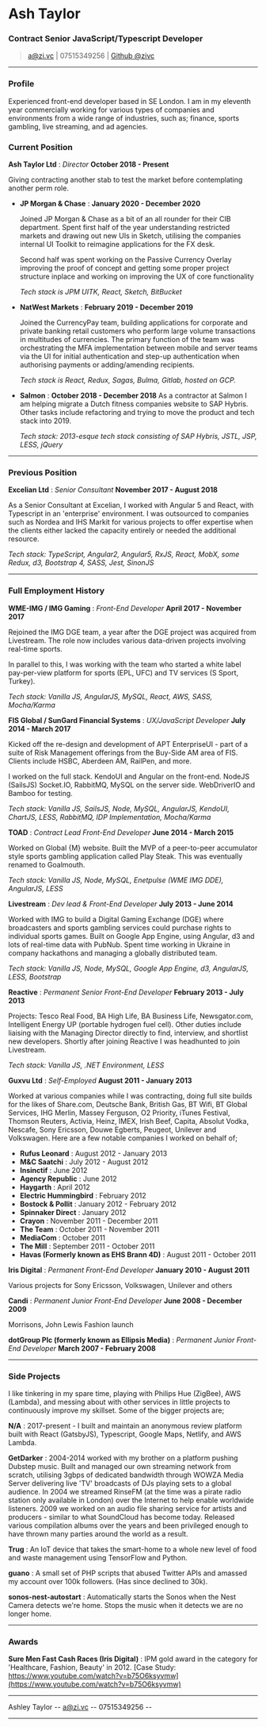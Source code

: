 # Ash Taylor
### Contract Senior JavaScript/Typescript Developer

> [a@zi.vc](mailto:a@zi.vc) | 07515349256 | [Github @zivc](http://github.com/zivc)

------


### Profile

Experienced front-end developer based in SE London. I am in my eleventh year commercially working for various types of companies and environments from a wide range of industries, such as; finance, sports gambling, live streaming, and ad agencies.


### Current Position

__Ash Taylor Ltd__ : *Director* __October 2018 - Present__

Giving contracting another stab to test the market before contemplating another perm role.


* __JP Morgan & Chase__ : __January 2020 - December 2020__

    Joined JP Morgan & Chase as a bit of an all rounder for their CIB department. Spent first half of the year understanding restricted markets and drawing out new UIs in Sketch, utilising the companies internal UI Toolkit to reimagine applications for the FX desk.
    
    Second half was spent working on the Passive Currency Overlay improving the proof of concept and getting some proper project structure inplace and working on improving the UX of core functionality
    
    *Tech stack is JPM UITK, React, Sketch, BitBucket*
    

* __NatWest Markets__ : __February 2019 - December 2019__

    Joined the CurrencyPay team, building applications for corporate and private banking retail customers who perform large volume transactions in multitudes of currencies. The primary function of the team was orchestrating the MFA implementation between mobile and server teams via the UI for initial authentication and step-up authentication when authorising payments or adding/amending recipients.
    
    *Tech stack is React, Redux, Sagas, Bulma, Gitlab, hosted on GCP.* 


* __Salmon__ : __October 2018 - December 2018__
    As a contractor at Salmon I am helping migrate a Dutch fitness companies website to SAP Hybris. Other tasks include refactoring and trying to move the product and tech stack into 2019.
    
    *Tech stack: 2013-esque tech stack consisting of SAP Hybris, JSTL, JSP, LESS, jQuery*
 

-----

### Previous Position

__Excelian Ltd__ : *Senior Consultant* __November 2017 - August 2018__

As a Senior Consultant at Excelian, I worked with Angular 5 and React, with Typescript in an 'enterprise' environment. I was outsourced to companies such as Nordea and IHS Markit for various projects to offer expertise when the clients either lacked the capacity entirely or needed the additional resource. 

*Tech stack: TypeScript, Angular2, Angular5, RxJS, React, MobX, some Redux, d3,  Bootstrap 4, SASS, Jest, SinonJS*

-----

### Full Employment History
__WME-IMG / IMG Gaming__ : *Front-End Developer* __April 2017 - November 2017__

Rejoined the IMG DGE team, a year after the DGE project was acquired from Livestream. The role now includes various data-driven projects involving real-time sports.

In parallel to this, I was working with the team who started a white label pay-per-view platform for sports (EPL, UFC) and TV services (S Sport, Turkey).

*Tech stack: Vanilla JS, AngularJS, MySQL, React, AWS, SASS, Mocha/Karma*


__FIS Global / SunGard Financial Systems__ : *UX/JavaScript Developer* __July 2014 - March 2017__

Kicked off the re-design and development of APT EnterpriseUI -  part of a suite of Risk Management offerings from the Buy-Side AM area of FIS. Clients include HSBC, Aberdeen AM, RailPen, and more.

I worked on the full stack. KendoUI and Angular on the front-end. NodeJS (SailsJS) Socket.IO, RabbitMQ, MySQL on the server side. WebDriverIO and Bamboo for testing.

*Tech stack: Vanilla JS, SailsJS, Node, MySQL, AngularJS, KendoUI, ChartJS, LESS, RabbitMQ, IDP Implementation, Mocha/Karma*


__TOAD__ : *Contract Lead Front-End Developer* __June 2014 - March 2015__

Worked on Global {M} website. Built the MVP of a peer-to-peer accumulator style sports gambling application called Play Steak. This was eventually renamed to Goalmouth.

*Tech stack: Vanilla JS, Node, MySQL, Enetpulse (WME IMG DDE), AngularJS, LESS*


__Livestream__ : *Dev lead & Front-End Developer* __July 2013 - June 2014__

Worked with IMG to build a Digital Gaming Exchange (DGE) where broadcasters and sports gambling services could purchase rights to individual sports games. Built on Google App Engine, using Angular, d3 and lots of real-time data with PubNub. Spent time working in Ukraine in company hackathons and managing a globally distributed team.

*Tech stack: Vanilla JS, Node, MySQL, Google App Engine, d3, AngularJS, LESS, Bootstrap*


__Reactive__ : *Permanent Senior Front-End Developer* __February 2013 - July 2013__

Projects: Tesco Real Food, BA High Life, BA Business Life, Newsgator.com, Intelligent Energy UP (portable hydrogen fuel cell). Other duties include liaising with the Managing Director directly to find, interview, and shortlist new developers. Shortly after joining Reactive I was headhunted to join Livestream.

*Tech stack: Vanilla JS, .NET Environment, LESS*


__Guxvu Ltd__ : *Self-Employed* __August 2011 - January 2013__

Worked at various companies while I was contracting, doing full site builds for the likes of Share.com, Deutsche Bank, British Gas, BT Wifi, BT Global Services, IHG Merlin, Massey Ferguson, O2 Priority, iTunes Festival, Thomson Reuters, Activia, Heinz, IMEX, Irish Beef, Capita, Absolut Vodka, Nescafe, Sony Ericsson, Douwe Egberts, Peugeot, Unilever and Volkswagen. Here are a few notable companies I worked on behalf of;

* __Rufus Leonard__ : August 2012 - January 2013
* __M&C Saatchi__ : July 2012 - August 2012
* __Insinctif__ : June 2012
* __Agency Republic__ : June 2012
* __Haygarth__ : April 2012
* __Electric Hummingbird__ : February 2012
* __Bostock & Pollit__ : January 2012 - February 2012
* __Spinnaker Direct__ : January 2012
* __Crayon__ : November 2011 - December 2011
* __The Team__ : October 2011 - November 2011
* __MediaCom__ : October 2011
* __The Mill__ : September 2011 - October 2011
* __Havas (Formerly known as EHS Brann 4D)__ : August 2011 - October 2011


__Iris Digital__ : *Permanent Front-End Developer* __January 2010 - August 2011__

Various projects for Sony Ericsson, Volkswagen, Unilever and others


__Candi__ : *Permanent Junior Front-End Developer* __June 2008 - December 2009__

Morrisons, John Lewis Fashion launch


__dotGroup Plc (formerly known as Ellipsis Media)__ : *Permanent Junior Front-End Developer* __March 2007 - February 2008__


------

### Side Projects

I like tinkering in my spare time, playing with Philips Hue (ZigBee), AWS (Lambda), and messing about with other services in little projects to continuously improve my skillset. Some of the bigger projects are;

__N/A__ : 2017-present - I built and maintain an anonymous review platform built with React (GatsbyJS), Typescript, Google Maps, Netlify, and AWS Lambda.


__GetDarker__ : 2004-2014 worked with my brother on a platform pushing Dubstep music. Built and managed our own streaming network from scratch, utilising 3gbps of dedicated bandwidth through WOWZA Media Server delivering live 'TV' broadcasts of DJs playing sets to a global audience. In 2004 we streamed RinseFM (at the time was a pirate radio station only available in London) over the Internet to help enable worldwide listeners. 2009 we worked on an audio file sharing service for artists and producers - similar to what SoundCloud has become today. Released various compilation albums over the years and been privileged enough to have thrown many parties around the world as a result.


__Trug__ : An IoT device that takes the smart-home to a whole new level of food and waste management using TensorFlow and Python.


__guano__ : A small set of PHP scripts that abused Twitter APIs and amassed my account over 100k followers. (Has since declined to 30k).


__sonos-nest-autostart__ : Automatically starts the Sonos when the Nest Camera detects we're home. Stops the music when it detects we are no longer home.


------


### Awards


__Sure Men Fast Cash Races (Iris Digital)__ :
IPM gold award in the category for 'Healthcare, Fashion, Beauty' in 2012.
[Case Study: https://www.youtube.com/watch?v=b75O6ksyvmw](https://www.youtube.com/watch?v=b75O6ksyvmw)


------


Ashley Taylor -- [a@zi.vc](mailto:a@zi.vc) -- 07515349256 --


------
